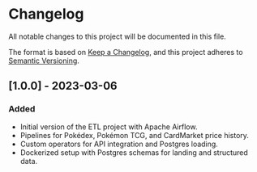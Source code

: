 # Changelog

All notable changes to this project will be documented in this file.

The format is based on [Keep a Changelog](https://keepachangelog.com/en/1.0.0/),
and this project adheres to [Semantic Versioning](https://semver.org/spec/v2.0.0.html).

## [1.0.0] - 2023-03-06
### Added
- Initial version of the ETL project with Apache Airflow.
- Pipelines for Pokédex, Pokémon TCG, and CardMarket price history.
- Custom operators for API integration and Postgres loading.
- Dockerized setup with Postgres schemas for landing and structured data.
